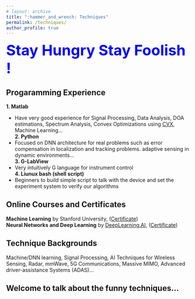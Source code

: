 ```yaml
---
# layout: archive
title: ":hammer_and_wrench: Techniques"
permalink: /techniques/
author_profile: true
---
```

<span style="color:blue;font-size:40px;font-weight:bold"> Stay Hungry Stay Foolish !</span>
## Progaramming Experience
<b> 1. Matlab </b> <br>
   * Have very good experience for Signal Processing, Data Analysis, DOA estimations, Spectrum Analysis, Convex Optimizations using [CVX](http://cvxr.com/cvx/), Machine Learning... <br>
<b> 2. Python </b> <br>
   * Focused on DNN architecture for real problems such as error compensation in localization and tracking problems. adaptive sensing in dynamic environments... <br>
<b> 3. G-LabView </b> <br>
   * Very intuitively G language for instrument control <br>
<b> 4. Liunux bash (shell script) </b> <br>
   * Beginners to build simple script to talk with the device and set the experiment system to verify our algorithms  <br>

## Online Courses and Certificates
**Machine Learning** by Stanford University, ([Certificate](https://xiaolu1263.github.io/files/MachineLearning.pdf)) <br> 
**Neural Networks and Deep Learning** by [DeepLearning.AI](https://www.deeplearning.ai/), ([Certificate](https://xiaolu1263.github.io/files/DNN.pdf))

## Technique Backgrounds
Machine/DNN learning, Signal Processing, AI Techniques for Wireless Sensing, Radar, mmWave, 5G Communications, Massive MIMO, 
Advanced driver-assistance Systems (ADAS)...

## Welcome to talk about the funny techniques...
